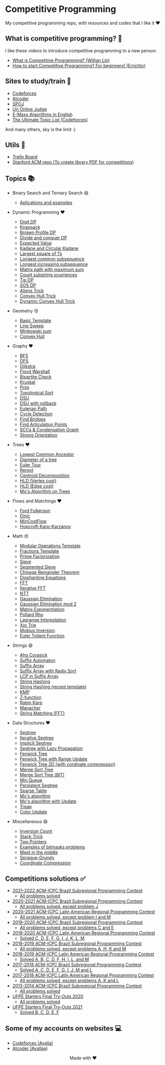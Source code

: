# Competitive Programming

My competitive programming repo, with resources and codes that I like it :heart:

## **What is competitive programming? :thinking:**

I like these videos to introduce competitive programming to a new person:

- [What is Competitive Programming? (Willian Lin)](https://www.youtube.com/watch?v=ueNT-w7Oluw)
- [How to start Competitive Programming? For beginners! (Errichto)](https://www.youtube.com/watch?v=xAeiXy8-9Y8)

## **Sites to study/train :rocket:**

- [Codeforces](https://codeforces.com/)
- [Atcoder](https://atcoder.jp/)
- [SPOJ](https://www.spoj.com/)
- [Uri Online Judge](https://www.urionlinejudge.com.br/judge/en/login)
- [E-Maxx Algorithms in English](https://cp-algorithms.com/)
- [The Ultimate Topic List (Codeforces)](https://codeforces.com/blog/entry/95106)

And many others, sky is the limit :)

## **Utils :notebook:**

- [Trello Board](https://trello.com/b/o82WwA0k/competitive-programming)
- [Stanford ACM repo (To create library PDF for competitions)](https://github.com/jaehyunp/stanfordacm)

## **Topics :books:**

- Binary Search and Ternary Search :smile:

  - [Aplications and examples](https://github.com/jonh14lk/Competitive_Programming/blob/master/Binary%20Search%20and%20Ternary%20Search/Aplications.cpp)

- Dynamic Programming :heart:

  - [Digit DP](https://github.com/jonh14lk/Competitive_Programming/blob/master/Dynamic%20programming%20and%20common%20problems/Digitdp.cpp)
  - [Knapsack](https://github.com/jonh14lk/Competitive_Programming/blob/master/Dynamic%20programming%20and%20common%20problems/Knapsack.cpp)
  - [Broken Profile DP](https://github.com/jonh14lk/Competitive_Programming/blob/master/Dynamic%20programming%20and%20common%20problems/broken_profile.cpp)
  - [Divide and conquer DP](https://github.com/jonh14lk/Competitive_Programming/blob/master/Dynamic%20programming%20and%20common%20problems/divideandconquer.cpp)
  - [Expected Value](https://github.com/jonh14lk/Competitive_Programming/blob/master/Dynamic%20programming%20and%20common%20problems/expected_value.cpp)
  - [Kadane and Circular Kadane](https://github.com/jonh14lk/Competitive_Programming/blob/master/Dynamic%20programming%20and%20common%20problems/largest-sum-contiguous-subarray.cpp)
  - [Largest square of 1’s](https://github.com/jonh14lk/Competitive_Programming/blob/master/Dynamic%20programming%20and%20common%20problems/largest_square.cpp)
  - [Longest common subsequence](https://github.com/jonh14lk/Competitive_Programming/blob/master/Dynamic%20programming%20and%20common%20problems/lcs.cpp)
  - [Longest increasing subsequence](https://github.com/jonh14lk/Competitive_Programming/blob/master/Dynamic%20programming%20and%20common%20problems/lis.cpp)
  - [Matrix path with maximum sum](https://github.com/jonh14lk/Competitive_Programming/blob/master/Dynamic%20programming%20and%20common%20problems/max_matrix_path.cpp)
  - [Count substring ocurrences](https://github.com/jonh14lk/Competitive_Programming/blob/master/Dynamic%20programming%20and%20common%20problems/subsequences_string.cpp)
  - [Tip DP](https://github.com/jonh14lk/Competitive_Programming/blob/master/Dynamic%20programming%20and%20common%20problems/tip.cpp)
  - [SOS DP](https://github.com/jonh14lk/Competitive_Programming/blob/master/Dynamic%20programming%20and%20common%20problems/sos_dp.cpp)
  - [Aliens Trick](https://github.com/jonh14lk/Competitive_Programming/blob/master/Dynamic%20programming%20and%20common%20problems/aliens_trick.cpp)
  - [Convex Hull Trick](https://github.com/jonh14lk/Competitive_Programming/blob/master/Dynamic%20programming%20and%20common%20problems/cht.cpp)
  - [Dynamic Convex Hull Trick](https://github.com/jonh14lk/Competitive_Programming/blob/master/Dynamic%20programming%20and%20common%20problems/dynamic_cht.cpp)

- Geometry :angry:

  - [Basic Template](https://github.com/jonh14lk/Competitive_Programming/blob/master/Geometry/points_and_vectors.cpp)
  - [Line Sweep](https://github.com/jonh14lk/Competitive_Programming/blob/master/Geometry/LineSweep.cpp)
  - [Minkowski sum](https://github.com/jonh14lk/Competitive_Programming/blob/master/Geometry/minkowski.cpp)
  - [Convex Hull](https://github.com/jonh14lk/Competitive_Programming/blob/master/Geometry/ConvexHull.cpp)

- Graphs :heart:

  - [BFS](https://github.com/jonh14lk/Competitive_Programming/blob/master/Graph/BFS.cpp)
  - [DFS](https://github.com/jonh14lk/Competitive_Programming/blob/master/Graph/DFS.cpp)
  - [Dijkstra](https://github.com/jonh14lk/Competitive_Programming/blob/master/Graph/Dijkstra.cpp)
  - [Floyd Warshall](https://github.com/jonh14lk/Competitive_Programming/blob/master/Graph/Floyd_Warshall.cpp)
  - [Bipartite Check](https://github.com/jonh14lk/Competitive_Programming/blob/master/Graph/Grafo_Bipartido.cpp)
  - [Kruskal](https://github.com/jonh14lk/Competitive_Programming/blob/master/Graph/Kruskal.cpp)
  - [Prim](https://github.com/jonh14lk/Competitive_Programming/blob/master/Graph/Prim.cpp)
  - [Topological Sort](https://github.com/jonh14lk/Competitive_Programming/blob/master/Graph/Topological_Sort.cpp)
  - [DSU](https://github.com/jonh14lk/Competitive_Programming/blob/master/Graph/Union_Find.cpp)
  - [DSU with rollback](https://github.com/jonh14lk/Competitive_Programming/blob/master/Graph/dsu_rollback.cpp)
  - [Eulerian Path](https://github.com/jonh14lk/Competitive_Programming/blob/master/Graph/caminhoeuleriano.cpp)
  - [Cycle Detection](https://github.com/jonh14lk/Competitive_Programming/blob/master/Graph/cycle_detection.cpp)
  - [Find Bridges](https://github.com/jonh14lk/Competitive_Programming/blob/master/Graph/bridges.cpp)
  - [Find Articulation Points](https://github.com/jonh14lk/Competitive_Programming/blob/master/Graph/articulation_points.cpp)
  - [SCCs & Condensation Graph](https://github.com/jonh14lk/Competitive_Programming/blob/master/Graph/scc.cpp)
  - [Strong Orientation](https://github.com/jonh14lk/Competitive_Programming/blob/master/Graph/strong_orientation.cpp)

- Trees :heart:

  - [Lowest Common Ancestor](https://github.com/jonh14lk/Competitive_Programming/blob/master/Graph/LCA.cpp)
  - [Diameter of a tree](https://github.com/jonh14lk/Competitive_Programming/blob/master/Graph/TreeDiameter.cpp)
  - [Euler Tour](https://github.com/jonh14lk/Competitive_Programming/blob/master/Graph/eulertour.cpp)
  - [Reroot](https://github.com/jonh14lk/Competitive_Programming/blob/master/Graph/reroot.cpp)
  - [Centroid Decomposition](https://github.com/jonh14lk/Competitive_Programming/blob/master/Graph/centroid_decomposition.cpp)
  - [HLD (Vertex cost)](https://github.com/jonh14lk/Competitive_Programming/blob/master/Graph/hld.cpp)
  - [HLD (Edge cost)](https://github.com/jonh14lk/Competitive_Programming/blob/master/Graph/hld_edge.cpp)
  - [Mo's Algorithm on Trees](https://github.com/jonh14lk/Competitive_Programming/blob/master/Graph/mo_trees.cpp)

- Flows and Matchings :heart:

  - [Ford Fulkerson](https://github.com/jonh14lk/Competitive_Programming/blob/master/Graph/Ford_Fulkerson.cpp)
  - [Dinic](https://github.com/jonh14lk/Competitive_Programming/blob/master/Graph/dinic.cpp)
  - [MinCostFlow](https://github.com/jonh14lk/Competitive_Programming/blob/master/Graph/mincostflow.cpp)
  - [Hopcroft-Karp-Karzanov](https://github.com/jonh14lk/Competitive_Programming/blob/master/Graph/hopcroft_karp.cpp)

- Math :angry:

  - [Modular Operations Template](https://github.com/jonh14lk/Competitive_Programming/blob/master/Math/modular_arithmetic.cpp)
  - [Fractions Template](https://github.com/jonh14lk/Competitive_Programming/blob/master/Math/fraction.cpp)
  - [Prime Factorization](https://github.com/jonh14lk/Competitive_Programming/blob/master/Math/primefactors.cpp)
  - [Sieve](https://github.com/jonh14lk/Competitive_Programming/blob/master/Math/crivo.cpp)
  - [Segmented Sieve](https://github.com/jonh14lk/Competitive_Programming/blob/master/Math/segmentedsieve.cpp)
  - [Chinese Remainder Theorem](https://github.com/jonh14lk/Competitive_Programming/blob/master/Math/crt.cpp)
  - [Diophantine Equations](https://github.com/jonh14lk/Competitive_Programming/blob/master/Math/diophantine.cpp)
  - [FFT](https://github.com/jonh14lk/Competitive_Programming/blob/master/Math/fft.cpp)
  - [Iterative FFT](https://github.com/jonh14lk/Competitive_Programming/blob/master/Math/iterative_fft.cpp)
  - [NTT](https://github.com/jonh14lk/Competitive_Programming/blob/master/Math/ntt.cpp)
  - [Gaussian Elimination](https://github.com/jonh14lk/Competitive_Programming/blob/master/Math/gaussian_elimination.cpp)
  - [Gaussian Elimination mod 2](https://github.com/jonh14lk/Competitive_Programming/blob/master/Math/gaussian_elimination2.cpp)
  - [Matrix Exponentiation](https://github.com/jonh14lk/Competitive_Programming/blob/master/Math/matrix_exponentiation.cpp)
  - [Pollard Rho](https://github.com/jonh14lk/Competitive_Programming/blob/master/Math/pollard_rho.cpp)
  - [Lagrange Interpolation](https://github.com/jonh14lk/Competitive_Programming/blob/master/Math/lagrange.cpp)
  - [Xor Trie](https://github.com/jonh14lk/Competitive_Programming/blob/master/Math/xor_trie.cpp)
  - [Mobius Inversion](https://github.com/jonh14lk/Competitive_Programming/blob/master/Math/mobius.cpp)
  - [Euler Totient Function](https://github.com/jonh14lk/Competitive_Programming/blob/master/Math/totient.cpp)

- Strings :smile:

  - [Aho Corasick](https://github.com/jonh14lk/Competitive_Programming/blob/master/Strings/aho_corasick.cpp)
  - [Suffix Automaton](https://github.com/jonh14lk/Competitive_Programming/blob/master/Strings/suffix_automaton.cpp)
  - [Suffix Array](https://github.com/jonh14lk/Competitive_Programming/blob/master/Strings/suffix_array.cpp)
  - [Suffix Array with Radix Sort](https://github.com/jonh14lk/Competitive_Programming/blob/master/Strings/suffix_array2.cpp)
  - [LCP in Suffix Array](https://github.com/jonh14lk/Competitive_Programming/blob/master/Strings/lcp_in_suffix_array.cpp)
  - [String Hashing](https://github.com/jonh14lk/Competitive_Programming/blob/master/Strings/stringhashing.cpp)
  - [String Hashing (recent template)](https://github.com/jonh14lk/Competitive_Programming/blob/master/Strings/stringhashing2.cpp)
  - [KMP](https://github.com/jonh14lk/Competitive_Programming/blob/master/Strings/kmp.cpp)
  - [Z-function](https://github.com/jonh14lk/Competitive_Programming/blob/master/Strings/z-function.cpp)
  - [Rabin Karp](https://github.com/jonh14lk/Competitive_Programming/blob/master/Strings/rabin-karp.cpp)
  - [Manacher](https://github.com/jonh14lk/Competitive_Programming/blob/master/Strings/manacher.cpp)
  - [String Matching (FFT)](https://github.com/jonh14lk/Competitive_Programming/blob/master/Strings/substring_fft.cpp)

- Data Structures :heart:

  - [Segtree](https://github.com/jonh14lk/Competitive_Programming/blob/master/Structures/SegTree.cpp)
  - [Iterative Segtree](https://github.com/jonh14lk/Competitive_Programming/blob/master/Structures/Segtree2.cpp)
  - [Implicit Segtree](https://github.com/jonh14lk/Competitive_Programming/blob/master/Structures/implicit_seg.cpp)
  - [Segtree with Lazy Propagation](https://github.com/jonh14lk/Competitive_Programming/blob/master/Structures/segtree_lazy.cpp)
  - [Fenwick Tree](https://github.com/jonh14lk/Competitive_Programming/blob/master/Structures/fenwick.cpp)
  - [Fenwick Tree with Range Update](https://github.com/jonh14lk/Competitive_Programming/blob/master/Structures/fenwick2.cpp)
  - [Fenwick Tree 2D (with cordinate compression)](https://github.com/jonh14lk/Competitive_Programming/blob/master/Structures/bit2d.cpp)
  - [Merge Sort Tree](https://github.com/jonh14lk/Competitive_Programming/blob/master/Structures/mergesorttree.cpp)
  - [Merge Sort Tree (BIT)](https://github.com/jonh14lk/Competitive_Programming/blob/master/Structures/fenwick3.cpp)
  - [Min Queue](https://github.com/jonh14lk/Competitive_Programming/blob/master/Structures/min_queue.cpp)
  - [Persistent Segtree](https://github.com/jonh14lk/Competitive_Programming/blob/master/Structures/persistent_seg.cpp)
  - [Sparse Table](https://github.com/jonh14lk/Competitive_Programming/blob/master/Structures/sparsetable.cpp)
  - [Mo's algorithm](https://github.com/jonh14lk/Competitive_Programming/blob/master/Structures/sqrt_decomposition.cpp)
  - [Mo's algorithm with Update](https://github.com/jonh14lk/Competitive_Programming/blob/master/Structures/sqrt_decomposition2.cpp)
  - [Treap](https://github.com/jonh14lk/Competitive_Programming/blob/master/Structures/treap2.cpp)
  - [Color Update](https://github.com/jonh14lk/Competitive_Programming/blob/master/Structures/color_update.cpp)

- Miscellaneous :smile:

  - [Inversion Count](https://github.com/jonh14lk/Competitive_Programming/blob/master/Miscellaneous/inversion_count.cpp)
  - [Stack Trick](https://github.com/jonh14lk/Competitive_Programming/blob/master/Miscellaneous/stack_trick.cpp)
  - [Two Pointers](https://github.com/jonh14lk/Competitive_Programming/blob/master/Miscellaneous/two_pointers.cpp)
  - [Examples of bitmasks problems](https://github.com/jonh14lk/Competitive_Programming/blob/master/Miscellaneous/bitmasks.cpp)
  - [Meet in the middle](https://github.com/jonh14lk/Competitive_Programming/blob/master/Miscellaneous/meetinthemiddle.cpp)
  - [Sprague-Grundy](https://github.com/jonh14lk/Competitive_Programming/blob/master/Miscellaneous/sprague_grundy.cpp)
  - [Coordinate Compression](https://github.com/jonh14lk/Competitive_Programming/blob/master/Miscellaneous/coordinate_compression.cpp)

## **Competitions solutions :white_check_mark:**

- [2021-2022 ACM-ICPC Brazil Subregional Programming Contest](https://codeforces.com/gym/103388)
  - [All problems solved](https://github.com/jonh14lk/Competitive_Programming/tree/master/Problem%20Solving/Subregional%202021)
- [2020-2021 ACM-ICPC Brazil Subregional Programming Contest](https://codeforces.com/gym/102861)
  - [All problems solved, except problem J](https://github.com/jonh14lk/Competitive_Programming/tree/master/Problem%20Solving/Subregional%202020)
- [2020-2021 ACM-ICPC Latin American Regional Programming Contest](https://codeforces.com/gym/103185)
  - [All problems solved, except problem I and M](https://github.com/jonh14lk/Competitive_Programming/tree/master/Problem%20Solving/Final%202020)
- [2019-2020 ACM-ICPC Brazil Subregional Programming Contest](https://codeforces.com/gym/102346)
  - [All problems solved, except problems C and E](https://github.com/jonh14lk/Competitive_Programming/tree/master/Problem%20Solving/Subregional%202019)
- [2019-2020 ACM-ICPC Latin American Regional Programming Contest](https://codeforces.com/gym/102428)
  - [Solved C, D, E, F, G, I, J, K, L, M](https://github.com/jonh14lk/Competitive_Programming/tree/master/Problem%20Solving/Final%202019)
- [2018-2019 ACM-ICPC Brazil Subregional Programming Contest](https://codeforces.com/gym/101908)
  - [All problems solved, except problems A, H, K and M](https://github.com/jonh14lk/Competitive_Programming/tree/master/Problem%20Solving/Subregional%202018)
- [2018-2019 ACM-ICPC Latin American Regional Programming Contest](https://neps.academy/br/source/21)
  - [Solved A, B, C, D, F, H, I, L, and M](https://github.com/jonh14lk/Competitive_Programming/tree/master/Problem%20Solving/Final%202018)
- [2017-2018 ACM-ICPC Brazil Subregional Programming Contest](https://neps.academy/br/source/4)
  - [Solved A, C, D, E, F, G, I, J, M and L](https://github.com/jonh14lk/Competitive_Programming/tree/master/Problem%20Solving/Subregional%202017)
- [2017-2018 ACM-ICPC Latin American Regional Programming Contest](https://codeforces.com/gym/101889)
  - [All problems solved, except problems A, K and L](https://github.com/jonh14lk/Competitive_Programming/tree/master/Problem%20Solving/Final%202017)
- [2013-2014 ACM-ICPC Brazil Subregional Programming Contest](https://codeforces.com/gym/101473)
  - [All problems solved](https://github.com/jonh14lk/Competitive_Programming/tree/master/Problem%20Solving/Subregional%202013)
- [UFPE Starters Final Try-Outs 2020](https://codeforces.com/gym/102448)
  - [All problems solved](https://github.com/jonh14lk/Competitive_Programming/tree/master/Problem%20Solving/UFPE%20try-outs%202020)
- [UFPE Starters Final Try-Outs 2021](https://codeforces.com/gym/103076)
  - [Solved B, C, D, E, F](https://github.com/jonh14lk/Competitive_Programming/blob/master/Problem%20Solving/UFPE%20try-outs%202021)

## **Some of my accounts on websites :computer:**

- [Codeforces (Ayalla)](https://codeforces.com/profile/Ayalla)
- [Atcoder (Ayallaa)](https://atcoder.jp/users/Ayallaa)

<div align="center">

Made with :heart:

</div>
